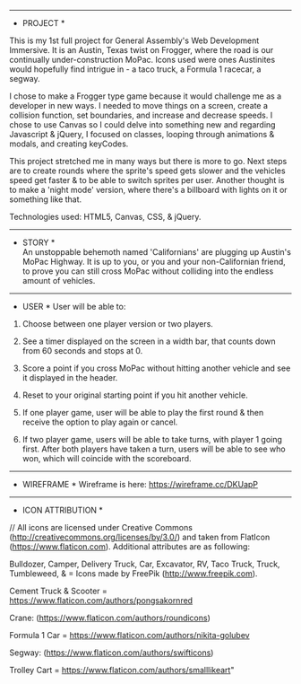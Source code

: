 *******************************************************************************
* PROJECT * 								

This is my 1st full project for General Assembly's Web Development Immersive. It is an Austin, Texas twist on Frogger, where the road is our continually under-construction MoPac. Icons used were ones Austinites would hopefully find intrigue in - a taco truck, a Formula 1 racecar, a segway.

I chose to make a Frogger type game because it would challenge me as a developer in new ways. I needed to move things on a screen, create a collision function, set boundaries, and increase and decrease speeds. I chose to use Canvas so I could delve into something new and regarding Javascript & jQuery, I focused on classes, looping through animations & modals, and creating keyCodes.

This project stretched me in many ways but there is more to go. Next steps are to create rounds where the sprite's speed gets slower and the vehicles speed get faster & to be able to switch sprites per user. Another thought is to make a 'night mode' version, where there's a billboard with lights on it or something like that.

Technologies used: HTML5, Canvas, CSS, & jQuery.

*******************************************************************************
* STORY * 																		  
An unstoppable behemoth named 'Californians' are plugging up Austin's MoPac Highway. It is up to you, or you and your non-Californian friend, to prove you can still cross MoPac without colliding into the endless amount of vehicles.

********************************************************************************

* USER *
User will be able to:

1. Choose between one player version or two players.
2. See a timer displayed on the screen in a width bar, that counts down from 60 seconds and stops at 0.
3. Score a point if you cross MoPac without hitting another vehicle and see it displayed in the header.
4. Reset to your original starting point if you hit another vehicle.

5. If one player game, user will be able to play the first round & then receive the option to play again or cancel.

6. If two player game, users will be able to take turns, with player 1 going first. After both players have taken a turn, users will be able to see who won, which will coincide with the scoreboard.

********************************************************************************
* WIREFRAME *
Wireframe is here: https://wireframe.cc/DKUapP

********************************************************************************

* ICON ATTRIBUTION *

// All icons are licensed under Creative Commons (http://creativecommons.org/licenses/by/3.0/) and taken from FlatIcon (https://www.flaticon.com). Additional attributes are as following:

Bulldozer, Camper, Delivery Truck, Car, Excavator,  RV, Taco Truck, Truck, Tumbleweed, &  = Icons made by FreePik (http://www.freepik.com).

Cement Truck & Scooter = https://www.flaticon.com/authors/pongsakornred

Crane: (https://www.flaticon.com/authors/roundicons)

Formula 1 Car = https://www.flaticon.com/authors/nikita-golubev

Segway: (https://www.flaticon.com/authors/swifticons)

Trolley Cart = https://www.flaticon.com/authors/smalllikeart"
